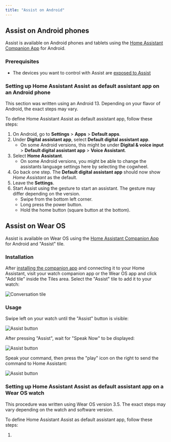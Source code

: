 ```yaml
---
title: "Assist on Android"
---
```


## Assist on Android phones

Assist is available on Android phones and tablets using the [Home Assistant Companion App](https://companion.home-assistant.io/docs/getting_started/) for Android.

### Prerequisites

- The devices you want to control with Assist are [exposed to Assist](/voice_control/voice_remote_expose_devices/)

### Setting up Home Assistant Assist as default assistant app on an Android phone

This section was written using an Android 13. Depending on your flavor of Android, the exact steps may vary.

To define Home Assistant Assist as default assistant app, follow these steps:

1. On Android, go to **Settings** > **Apps** > **Default apps**.
2. Under **Digital assistant app**, select **Default digital assistant app**.
   - On some Android versions, this might be under **Digital & voice input** > **Default digital assistant app** > **Voice Assistant**.
3. Select **Home Assistant**.
   - On some Android versions, you might be able to change the assistants language settings here by selecting the cogwheel.
4. Go back one step. The **Default digital assistant app** should now show *Home Assistant* as the default.
5. Leave the **Settings**.
6. Start Assist using the gesture to start an assistant. The gesture may differ depending on the version.
   - Swipe from the bottom left corner.
   - Long press the power button.
   - Hold the home button (square button at the bottom).

## Assist on Wear OS

Assist is available on Wear OS using the [Home Assistant Companion App](https://companion.home-assistant.io/) for Android and "Assist" tile.

<lite-youtube videoid="Dr_ZCbt8w5k" videotitle="Assist on Wear OS"></lite-youtube>

### Installation

After [installing the companion app](https://companion.home-assistant.io/docs/getting_started/) and connecting it to your Home Assistant, visit your watch companion app or the Wear OS app and click "Add tile" inside the Tiles area. Select the "Assist" tile to add it to your watch:

![Conversation tile](/images/assist/android_tile.png)


### Usage

Swipe left on your watch until the "Assist" button is visible:

![Assist button](/images/assist/android_watch_1.png)

After pressing "Assist", wait for "Speak Now" to be displayed:

![Assist button](/images/assist/android_watch_2.png)

Speak your command, then press the "play" icon on the right to send the command to Home Assistant:

![Assist button](/images/assist/android_watch_3.png)


### Setting up Home Assistant Assist as default assistant app on a Wear OS watch

This procedure was written using Wear OS version 3.5. The exact steps may vary depending on the watch and software version.

To define Home Assistant Assist as default assistant app, follow these steps:

1. 